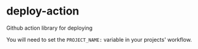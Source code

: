 # deploy-action
Github action library for deploying

You will need to set the `PROJECT_NAME:` variable in your projects' workflow.

